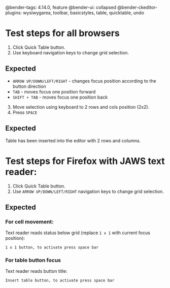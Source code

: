 @bender-tags: 4.14.0, feature
@bender-ui: collapsed
@bender-ckeditor-plugins: wysiwygarea, toolbar, basicstyles, table, quicktable, undo

# Test steps for all browsers

1. Click Quick Table button.
2. Use keyboard navigation keys to change grid selection.

## Expected

* `ARROW UP/DOWN/LEFT/RIGHT` - changes focus position according to the button direction
* `TAB` - moves focus one position forward
* `SHIFT + TAB` - moves focus one position back


3. Move selection using keyboard to 2 rows and cols position (2x2).
4. Press `SPACE`

## Expected

Table has been inserted into the editor with 2 rows and columns.

# Test steps for Firefox with JAWS text reader:

1. Click Quick Table button.
2. Use `ARROW UP/DOWN/LEFT/RIGHT` navigation keys to change grid selection.

## Expected

### For cell movement:

Text reader reads status below grid (replace `1 x 1` with current focus position):

	1 x 1 button, to activate press space bar

### For table button focus

Text reader reads button title:

	Insert table button, to activate press space bar

